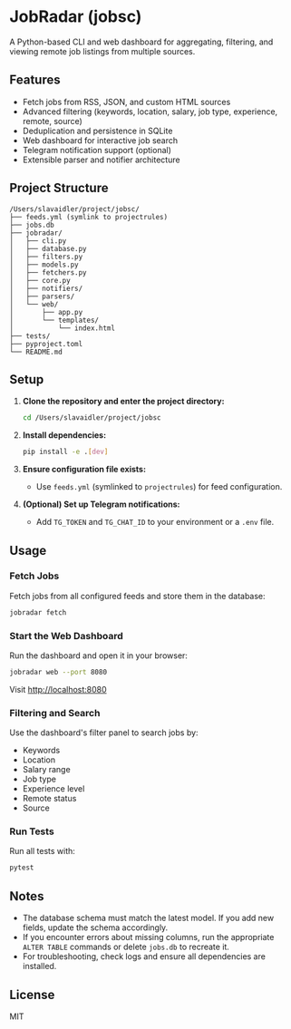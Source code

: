 # JobRadar (jobsc)

A Python-based CLI and web dashboard for aggregating, filtering, and viewing remote job listings from multiple sources.

## Features
- Fetch jobs from RSS, JSON, and custom HTML sources
- Advanced filtering (keywords, location, salary, job type, experience, remote, source)
- Deduplication and persistence in SQLite
- Web dashboard for interactive job search
- Telegram notification support (optional)
- Extensible parser and notifier architecture

## Project Structure

```
/Users/slavaidler/project/jobsc/
├── feeds.yml (symlink to projectrules)
├── jobs.db
├── jobradar/
│   ├── cli.py
│   ├── database.py
│   ├── filters.py
│   ├── models.py
│   ├── fetchers.py
│   ├── core.py
│   ├── notifiers/
│   ├── parsers/
│   └── web/
│       ├── app.py
│       └── templates/
│           └── index.html
├── tests/
├── pyproject.toml
└── README.md
```

## Setup

1. **Clone the repository and enter the project directory:**
   ```bash
   cd /Users/slavaidler/project/jobsc
   ```

2. **Install dependencies:**
   ```bash
   pip install -e .[dev]
   ```

3. **Ensure configuration file exists:**
   - Use `feeds.yml` (symlinked to `projectrules`) for feed configuration.

4. **(Optional) Set up Telegram notifications:**
   - Add `TG_TOKEN` and `TG_CHAT_ID` to your environment or a `.env` file.

## Usage

### Fetch Jobs
Fetch jobs from all configured feeds and store them in the database:
```bash
jobradar fetch
```

### Start the Web Dashboard
Run the dashboard and open it in your browser:
```bash
jobradar web --port 8080
```
Visit [http://localhost:8080](http://localhost:8080)

### Filtering and Search
Use the dashboard's filter panel to search jobs by:
- Keywords
- Location
- Salary range
- Job type
- Experience level
- Remote status
- Source

### Run Tests
Run all tests with:
```bash
pytest
```

## Notes
- The database schema must match the latest model. If you add new fields, update the schema accordingly.
- If you encounter errors about missing columns, run the appropriate `ALTER TABLE` commands or delete `jobs.db` to recreate it.
- For troubleshooting, check logs and ensure all dependencies are installed.

## License
MIT